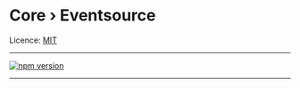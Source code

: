 # Core › Eventsource

Licence: [MIT](https://opensource.org/licenses/MIT)

----

[![npm version](https://badge.fury.io/js/%40superhero%2Fcore.eventsource.svg)](https://badge.fury.io/js/%40superhero%2Fcore.eventsource)

----
